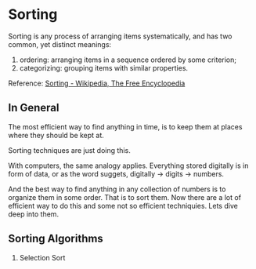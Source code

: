 # Sorting


Sorting is any process of arranging items systematically, and has two common, yet distinct meanings:

1. ordering: arranging items in a sequence ordered by some criterion;
2. categorizing: grouping items with similar properties.

Reference: [Sorting - Wikipedia, The Free Encyclopedia](https://en.wikipedia.org/wiki/Sorting)

## In General
The most efficient way to find anything in time, is to keep them at places where they should be kept at. 

Sorting techniques are just doing this.

With computers, the same analogy applies. Everything stored digitally is in form of data, or as the word suggets, digitally -> digits -> numbers.

And the best way to find anything in any collection of numbers is to organize them in some order. That is to sort them.
Now there are a lot of efficient way to do this and some not so efficient techniquies. Lets dive deep into them.

## Sorting Algorithms
1. Selection Sort